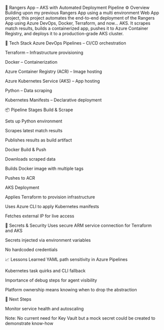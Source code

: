 📝 Rangers App – AKS with Automated Deployment Pipeline
⚙️ Overview
Building upon my previous Rangers App using a multi environment Web App project, this project automates the end-to-end deployment of the Rangers App using Azure DevOps, Docker, Terraform, and now... AKS. It scrapes match results, builds a containerized app, pushes it to Azure Container Registry, and deploys it to a production-grade AKS cluster.


🚀 Tech Stack
Azure DevOps Pipelines – CI/CD orchestration

Terraform – Infrastructure provisioning

Docker – Containerization

Azure Container Registry (ACR) – Image hosting

Azure Kubernetes Service (AKS) – App hosting

Python – Data scraping

Kubernetes Manifests – Declarative deployment

📦 Pipeline Stages
Build & Scrape

Sets up Python environment

Scrapes latest match results

Publishes results as build artifact

Docker Build & Push

Downloads scraped data

Builds Docker image with multiple tags

Pushes to ACR

AKS Deployment

Applies Terraform to provision infrastructure

Uses Azure CLI to apply Kubernetes manifests

Fetches external IP for live access

🔐 Secrets & Security
Uses secure ARM service connection for Terraform and AKS

Secrets injected via environment variables

No hardcoded credentials

📈 Lessons Learned
YAML path sensitivity in Azure Pipelines

Kubernetes task quirks and CLI fallback

Importance of debug steps for agent visibility

Platform ownership means knowing when to drop the abstraction

🎯 Next Steps

Monitor service health and autoscaling

Note: No current need for Key Vault but a mock secret could be created to demonstrate know-how